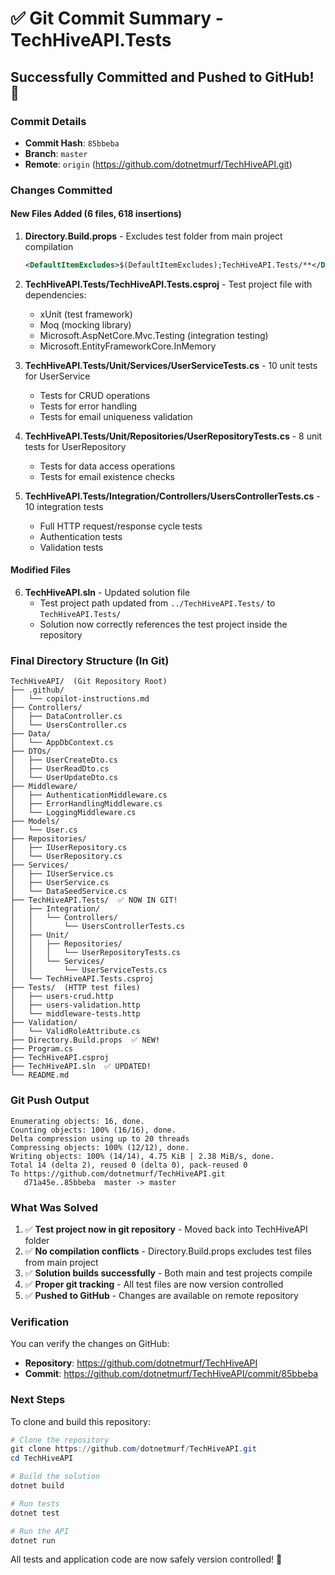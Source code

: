 # ✅ Git Commit Summary - TechHiveAPI.Tests

## Successfully Committed and Pushed to GitHub! 🎉

### Commit Details
- **Commit Hash**: `85bbeba`
- **Branch**: `master`
- **Remote**: `origin` (https://github.com/dotnetmurf/TechHiveAPI.git)

### Changes Committed

#### New Files Added (6 files, 618 insertions)

1. **Directory.Build.props** - Excludes test folder from main project compilation
   ```xml
   <DefaultItemExcludes>$(DefaultItemExcludes);TechHiveAPI.Tests/**</DefaultItemExcludes>
   ```

2. **TechHiveAPI.Tests/TechHiveAPI.Tests.csproj** - Test project file with dependencies:
   - xUnit (test framework)
   - Moq (mocking library)
   - Microsoft.AspNetCore.Mvc.Testing (integration testing)
   - Microsoft.EntityFrameworkCore.InMemory

3. **TechHiveAPI.Tests/Unit/Services/UserServiceTests.cs** - 10 unit tests for UserService
   - Tests for CRUD operations
   - Tests for error handling
   - Tests for email uniqueness validation

4. **TechHiveAPI.Tests/Unit/Repositories/UserRepositoryTests.cs** - 8 unit tests for UserRepository
   - Tests for data access operations
   - Tests for email existence checks

5. **TechHiveAPI.Tests/Integration/Controllers/UsersControllerTests.cs** - 10 integration tests
   - Full HTTP request/response cycle tests
   - Authentication tests
   - Validation tests

#### Modified Files

6. **TechHiveAPI.sln** - Updated solution file
   - Test project path updated from `../TechHiveAPI.Tests/` to `TechHiveAPI.Tests/`
   - Solution now correctly references the test project inside the repository

### Final Directory Structure (In Git)

```
TechHiveAPI/  (Git Repository Root)
├── .github/
│   └── copilot-instructions.md
├── Controllers/
│   ├── DataController.cs
│   └── UsersController.cs
├── Data/
│   └── AppDbContext.cs
├── DTOs/
│   ├── UserCreateDto.cs
│   ├── UserReadDto.cs
│   └── UserUpdateDto.cs
├── Middleware/
│   ├── AuthenticationMiddleware.cs
│   ├── ErrorHandlingMiddleware.cs
│   └── LoggingMiddleware.cs
├── Models/
│   └── User.cs
├── Repositories/
│   ├── IUserRepository.cs
│   └── UserRepository.cs
├── Services/
│   ├── IUserService.cs
│   ├── UserService.cs
│   └── DataSeedService.cs
├── TechHiveAPI.Tests/  ✅ NOW IN GIT!
│   ├── Integration/
│   │   └── Controllers/
│   │       └── UsersControllerTests.cs
│   ├── Unit/
│   │   ├── Repositories/
│   │   │   └── UserRepositoryTests.cs
│   │   └── Services/
│   │       └── UserServiceTests.cs
│   └── TechHiveAPI.Tests.csproj
├── Tests/  (HTTP test files)
│   ├── users-crud.http
│   ├── users-validation.http
│   └── middleware-tests.http
├── Validation/
│   └── ValidRoleAttribute.cs
├── Directory.Build.props  ✅ NEW!
├── Program.cs
├── TechHiveAPI.csproj
├── TechHiveAPI.sln  ✅ UPDATED!
└── README.md
```

### Git Push Output

```
Enumerating objects: 16, done.
Counting objects: 100% (16/16), done.
Delta compression using up to 20 threads
Compressing objects: 100% (12/12), done.
Writing objects: 100% (14/14), 4.75 KiB | 2.38 MiB/s, done.
Total 14 (delta 2), reused 0 (delta 0), pack-reused 0
To https://github.com/dotnetmurf/TechHiveAPI.git
   d71a45e..85bbeba  master -> master
```

### What Was Solved

1. ✅ **Test project now in git repository** - Moved back into TechHiveAPI folder
2. ✅ **No compilation conflicts** - Directory.Build.props excludes test files from main project
3. ✅ **Solution builds successfully** - Both main and test projects compile
4. ✅ **Proper git tracking** - All test files are now version controlled
5. ✅ **Pushed to GitHub** - Changes are available on remote repository

### Verification

You can verify the changes on GitHub:
- **Repository**: https://github.com/dotnetmurf/TechHiveAPI
- **Commit**: https://github.com/dotnetmurf/TechHiveAPI/commit/85bbeba

### Next Steps

To clone and build this repository:

```powershell
# Clone the repository
git clone https://github.com/dotnetmurf/TechHiveAPI.git
cd TechHiveAPI

# Build the solution
dotnet build

# Run tests
dotnet test

# Run the API
dotnet run
```

All tests and application code are now safely version controlled! 🎉
